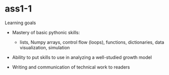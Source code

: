 # ass1-1

Learning goals

* Mastery of basic pythonic skills:

  * lists, Numpy arrays, control flow (loops), functions, dictionaries, data visualization, simulation

* Ability to put skills to use in analyzing a well-studied growth model

* Writing and communication of technical work to readers

